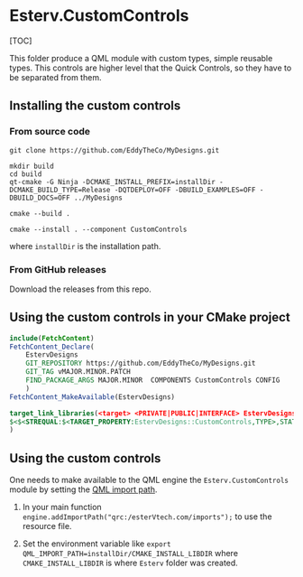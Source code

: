 # Esterv.CustomControls

[TOC]

This folder produce a QML module with custom types,
simple reusable types.
This controls are higher level that the Quick Controls, so they have to be separated from them.

## Installing the custom controls

### From source code
```
git clone https://github.com/EddyTheCo/MyDesigns.git 

mkdir build
cd build
qt-cmake -G Ninja -DCMAKE_INSTALL_PREFIX=installDir -DCMAKE_BUILD_TYPE=Release -DQTDEPLOY=OFF -DBUILD_EXAMPLES=OFF -DBUILD_DOCS=OFF ../MyDesigns

cmake --build . 

cmake --install . --component CustomControls
```
where `installDir` is the installation path.

### From GitHub releases
Download the releases from this repo. 

## Using the custom controls in your CMake project 

```CMake
include(FetchContent)
FetchContent_Declare(
	EstervDesigns
	GIT_REPOSITORY https://github.com/EddyTheCo/MyDesigns.git
	GIT_TAG vMAJOR.MINOR.PATCH 
	FIND_PACKAGE_ARGS MAJOR.MINOR  COMPONENTS CustomControls CONFIG
	)
FetchContent_MakeAvailable(EstervDesigns)

target_link_libraries(<target> <PRIVATE|PUBLIC|INTERFACE> EstervDesigns::CustomControls
$<$<STREQUAL:$<TARGET_PROPERTY:EstervDesigns::CustomControls,TYPE>,STATIC_LIBRARY>:EstervDesigns::CustomControlsplugin>
)
```
## Using the custom controls

One needs to  make available to the QML engine the `Esterv.CustomControls` module by setting the [QML import path](https://doc.qt.io/qt-6/qtqml-syntax-imports.html#qml-import-path).

1. In your main function `engine.addImportPath("qrc:/esterVtech.com/imports");` to use the resource file. 

2. Set the environment variable like `export QML_IMPORT_PATH=installDir/CMAKE_INSTALL_LIBDIR`  where `CMAKE_INSTALL_LIBDIR` is where `Esterv` folder was created.

